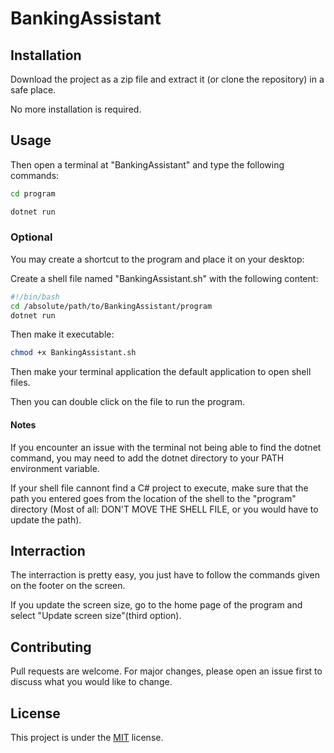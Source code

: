 # BankingAssistant

## Installation

Download the project as a zip file and extract it (or clone the repository) in a safe place.

No more installation is required.

## Usage

Then open a terminal at "BankingAssistant" and type the following commands:

```bash
cd program
```

```bash
dotnet run
```

### Optional 

You may create a shortcut to the program and place it on your desktop:

Create a shell file named "BankingAssistant.sh" with the following content:

```bash
#!/bin/bash
cd /absolute/path/to/BankingAssistant/program
dotnet run
```

Then make it executable:

```bash
chmod +x BankingAssistant.sh
```

Then make your terminal application the default application to open shell files.

Then you can double click on the file to run the program.

#### Notes

If you encounter an issue with the terminal not being able to find the dotnet command, you may need to add the dotnet directory to your PATH environment variable.

If your shell file cannont find a C# project to execute, make sure that the path you entered goes from the location of the shell to the "program" directory (Most of all: DON'T MOVE THE SHELL FILE, or you would have to update the path).

## Interraction 

The interraction is pretty easy, you just have to follow the commands given on the footer on the screen.

If you update the screen size, go to the home page of the program and select "Update screen size"(third option).

## Contributing

Pull requests are welcome. For major changes, please open an issue first to discuss what you would like to change.

## License

This project is under the [MIT](https://choosealicense.com/licenses/mit/) license.